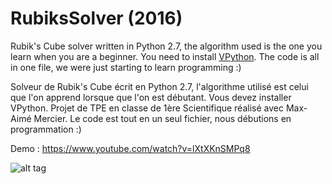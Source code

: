 # RubiksSolver (2016)
Rubik's Cube solver written in Python 2.7, the algorithm used is the one you learn when you are a beginner. You need to install [VPython](https://vpython.org/).
The code is all in one file, we were just starting to learn programming :)

Solveur de Rubik's Cube écrit en Python 2.7, l'algorithme utilisé est celui que l'on apprend lorsque que l'on est débutant. Vous devez installer VPython. 
Projet de TPE en classe de 1ère Scientifique réalisé avec Max-Aimé Mercier.
Le code est tout en un seul fichier, nous débutions en programmation :)

Demo : https://www.youtube.com/watch?v=lXtXKnSMPq8

![alt tag](https://github.com/sylvain-reynaud/RubiksSolver/blob/master/preview.png?raw=true "Preview")
